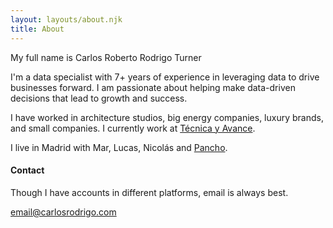 ```yaml
---
layout: layouts/about.njk
title: About
---
```


My full name is Carlos Roberto Rodrigo Turner

I'm a data specialist with 7+ years of experience in leveraging data to drive businesses forward. I am passionate about helping make data-driven decisions that lead to growth and success. 

I have worked in architecture studios, big energy companies, luxury brands, and small companies. I currently work at <a href="http://tecnicayavance.com">Técnica y Avance</a>.

I live in Madrid with Mar, Lucas, Nicolás and <a href="/blog/pancho.md">Pancho</a>.

#### Contact

Though I have accounts in different platforms, email is always best.

<p><a href="mailto:email@carlosrodrigo.com">email@carlosrodrigo.com</a></p>